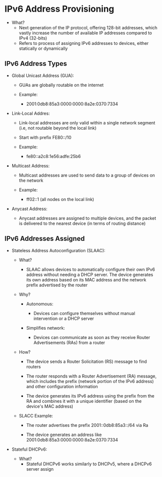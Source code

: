 # IPv6 Address Provisioning
- What?
	- Next generation of the IP protocol, offering 128-bit addresses, which vastly increase the number of available IP addresses compared to IPv4 (32-bits)
	- Refers to process of assigning IPv6 addresses to devices, either statically or dynamically

## IPv6 Address Types
- Global Unicast Address (GUA):
	- GUAs are globally routable on the internet
	
	- Example:
		- 2001:0db8:85a3:0000:0000:8a2e:0370:7334
		
- Link-Local Addres:
	- Link-local addresses are only valid within a single network segment (i.e, not routable beyond the local link)
	
	- Start with prefix FE80::/10
	
	- Example:
		- fe80::a2c8:1e56:adfe:25b6
		
- Multicast Address:
	- Multicast addresses are used to send data to a group of devices on the network
	
	- Example:
		- ff02::1 (all nodes on the local link)
		
- Anycast Address:
	- Anycast addresses are assigned to multiple devices, and the packet is delivered to the nearest device (in terms of routing distance)

## IPv6 Addresses Assigned
- Stateless Address Autoconfiguration (SLAAC):
	- What?
		- SLAAC allows devices to automatically configure their own IPv6 address without needing a DHCP server. The device generates its own address based on its MAC address and the network prefix advertised by the router
		
	- Why?
		- Autonomous:
			- Devices can configure themselves without manual intervention or a DHCP server
			
		- Simplifies network:
			- Devices can communicate as soon as they receive Router Advertisements (RAs) from a router
			
	- How?
		- The device sends a Router Solicitation (RS) message to find routers
		
		- The router responds with a Router Advertisement (RA) message, which includes the prefix (network portion of the IPv6 address) and other configuration information
		
		- The device generates its IPv6 address using the prefix from the RA and combines it with a unique identifier (based on the device's MAC address)
		
	- SLACC Example:
		- The router advertises the prefix 2001::0db8:85a3::/64 via Ra
		
		- The device generates an address like 2001:0db8:85a3:0000:0000:8a2e:0370:7334
		
- Stateful DHCPv6:
	- What?
		- Stateful DHCPv6 works similarly to DHCPv5, where a DHCPv6 server assign

